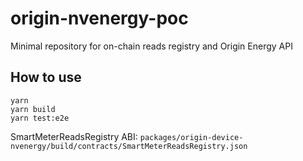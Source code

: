 # origin-nvenergy-poc

Minimal repository for on-chain reads registry and Origin Energy API

## How to use

```
yarn
yarn build
yarn test:e2e
```

SmartMeterReadsRegistry ABI: `packages/origin-device-nvenergy/build/contracts/SmartMeterReadsRegistry.json`